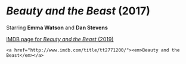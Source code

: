 # _Beauty and the Beast_ (2017)
Starring **Emma Watson** and **Dan Stevens**

[IMDB page for _Beauty and the Beast_ (2019)](http://www.imdb.com/title/tt2771200/)

``` <a href="http://www.imdb.com/title/tt2771200/"><em>Beauty and the Beast</em></a> ```